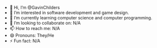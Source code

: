 - 👋 Hi, I’m @GavinChilders
- 👀 I’m interested in software development and game design.
- 🌱 I’m currently learning computer science and computer programming.
- 💞️ I’m looking to collaborate on: N/A
- 📫 How to reach me: N/A
- 😄 Pronouns: They/He
- ⚡ Fun fact: N/A

<!---
GavinChilders/GavinChilders is a ✨ special ✨ repository because its `README.md` (this file) appears on your GitHub profile.
You can click the Preview link to take a look at your changes.
--->
